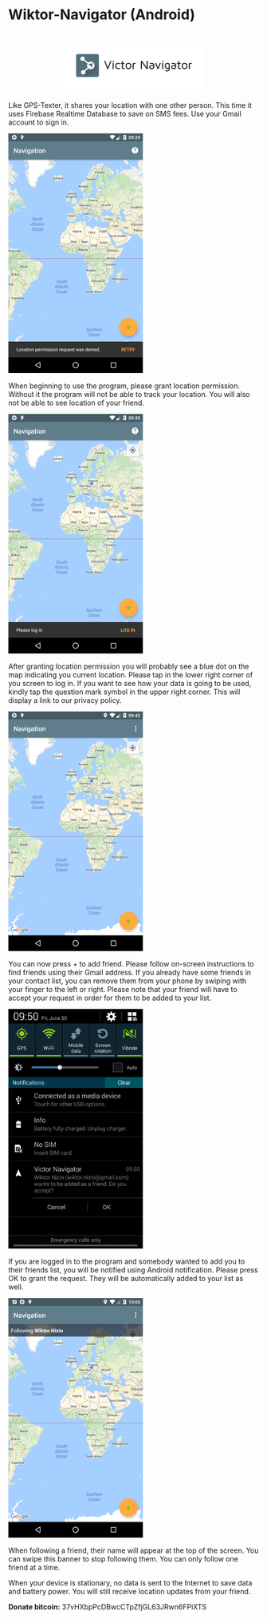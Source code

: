 # Wiktor-Navigator (Android)

<h1 align=center>
<img src="Logo/horizontal.png" width=55%>
</h1>

Like GPS-Texter, it shares your location with one other person. This time it uses Firebase Realtime Database to save on SMS fees. Use your Gmail account to sign in.

![Permissions](images/permission.png)

When beginning to use the program, please grant location permission. Without it the program will not be able to track your location. You will also not be able to see location of your friend.

![Login](images/login.png)

After granting location permission you will probably see a blue dot on the map indicating you current location. Please tap in the lower right corner of you screen to log in. If you want to see how your data is going to be used, kindly tap the question mark symbol in the upper right corner. This will display a link to our privacy policy.

![Navigation](images/navigation.png)

You can now press + to add friend. Please follow on-screen instructions to find friends using their Gmail address. If you already have some friends in your contact list, you can remove them from your phone by swiping with your finger to the left or right. Please note that your friend will have to accept your request in order for them to be added to your list.

![Friend request](images/request.png)

If you are logged in to the program and somebody wanted to add you to their friends list, you will be notified using Android notification. Please press OK to grant the request. They will be automatically added to your list as well.

![Following a friend](images/following.png)

When following a friend, their name will appear at the top of the screen. You can swipe this banner to stop following them. You can only follow one friend at a time.

When your device is stationary, no data is sent to the Internet to save data and battery power. You will still receive location updates from your friend.

**Donate bitcoin:** 37vHXbpPcDBwcCTpZfjGL63JRwn6FPiXTS